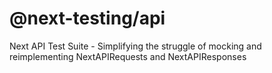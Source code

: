 # @next-testing/api

Next API Test Suite - Simplifying the struggle of mocking and reimplementing NextAPIRequests and NextAPIResponses
